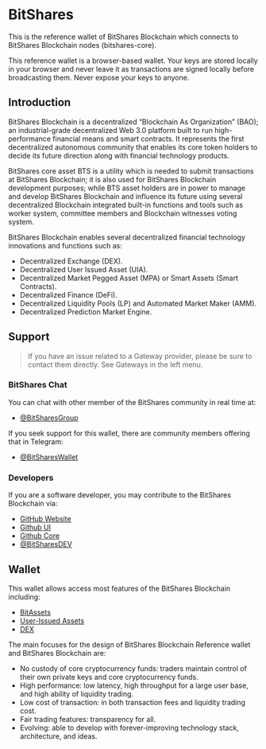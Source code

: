 # BitShares

This is the reference wallet of BitShares Blockchain which connects to BitShares Blockchain nodes (bitshares-core).

This reference wallet is a browser-based wallet. Your keys are stored locally in your browser and never leave it as transactions are signed locally 
before broadcasting them. Never expose your keys to anyone. 


## Introduction

BitShares Blockchain is a decentralized “Blockchain As Organization” (BAO); an industrial-grade decentralized Web 3.0 platform built to run high-performance financial means and smart contracts. It represents the first decentralized autonomous community that enables its core token holders to decide its future direction along with financial technology products.

BitShares core asset BTS is a utility which is needed to submit transactions at BitShares Blockchain; it is also used for BitShares Blockchain development purposes; while BTS asset holders are in power to manage and develop BitShares Blockchain and influence its future using several decentralized Blockchain integrated built-in functions and tools such as worker system, committee members and Blockchain witnesses voting system.

BitShares Blockchain enables several decentralized financial technology innovations and functions such as:

- Decentralized Exchange (DEX).
- Decentralized User Issued Asset (UIA).
- Decentralized Market Pegged Asset (MPA) or Smart Assets (Smart Contracts).
- Decentralized Finance (DeFi).
- Decentralized Liquidity Pools (LP) and Automated Market Maker (AMM).
- Decentralized Prediction Market Engine.


## Support

>If you have an issue related to a Gateway provider, please be sure to contact them directly. See Gateways in the left menu.


### BitShares Chat

You can chat with other member of the BitShares community in real time at:

- [@BitSharesGroup](https://t.me/BitSharesGroup)


If you seek support for this wallet, there are community members offering that in Telegram:

- [@BitSharesWallet](https://t.me/BitSharesWallet)


### Developers

If you are a software developer, you may contribute to the BitShares Blockchain via:

- [GitHub Website](https://bitshares.github.io)
- [Github UI](https://github.com/bitshares/bitshares-ui)
- [Github Core](https://github.com/bitshares/bitshares-core)
- [@BitSharesDEV](https://t.me/BitSharesDEV)


## Wallet

This wallet allows access most features of the BitShares Blockchain including:

- [BitAssets](/help/assets/mpa)
- [User-Issued Assets](/help/assets/uia)
- [DEX](/help/dex/introduction)


The main focuses for the design of BitShares Blockchain Reference wallet and BitShares Blockchain are:

- No custody of core cryptocurrency funds: traders maintain control of their own private keys and core cryptocurrency funds.
- High performance: low latency, high throughput for a large user base, and high ability of liquidity trading.
- Low cost of transaction: in both transaction fees and liquidity trading cost.
- Fair trading features: transparency for all.
- Evolving: able to develop with forever-improving technology stack, architecture, and ideas.
